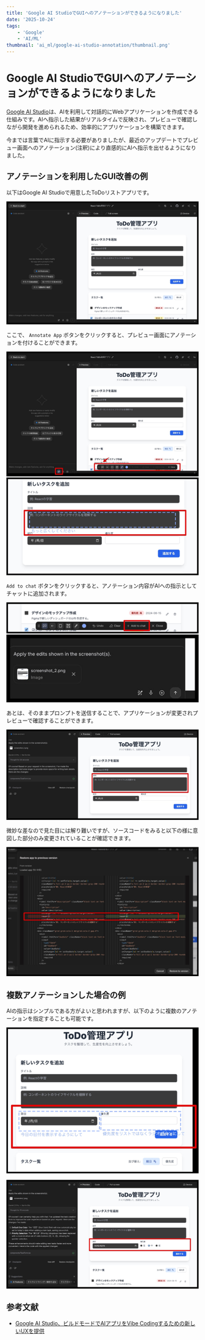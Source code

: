 ```yaml
---
title: 'Google AI StudioでGUIへのアノテーションができるようになりました'
date: '2025-10-24'
tags:
    - 'Google'
    - 'AI/ML'
thumbnail: 'ai_ml/google-ai-studio-annotation/thumbnail.png'
---
```


# Google AI StudioでGUIへのアノテーションができるようになりました

[Google AI Studio](https://aistudio.google.com/apps)は、AIを利用して対話的にWebアプリケーションを作成できる仕組みです。AIへ指示した結果がリアルタイムで反映され、プレビューで確認しながら開発を進められるため、効率的にアプリケーションを構築できます。

今までは言葉でAIに指示する必要がありましたが、最近のアップデートでプレビュー画面へのアノテーション(注釈)により直感的にAIへ指示を出せるようになりました。

## アノテーションを利用したGUI改善の例

以下はGoogle AI Studioで用意したToDoリストアプリです。

![](images/todo-app-before.jpg)

ここで、 `Annotate App` ボタンをクリックすると、プレビュー画面にアノテーションを付けることができます。

![](images/todo-app-annotate-1.jpg)
![](images/todo-app-annotate-2.jpg)

`Add to chat` ボタンをクリックすると、アノテーション内容がAIへの指示としてチャットに追加されます。

![](images/todo-app-annotate-3.jpg)
![](images/todo-app-annotate-4.jpg)

あとは、そのままプロンプトを送信することで、アプリケーションが変更されプレビューで確認することができます。

![](images/todo-app-annotate-5.jpg)

微妙な差なので見た目には解り難いですが、ソースコードをみると以下の様に意図した部分のみ変更されていることが確認できます。

![](images/todo-app-annotate-6.jpg)

## 複数アノテーションした場合の例

AIの指示はシンプルである方がよいと思われますが、以下のように複数のアノテーションを指定することも可能です。

![](images/todo-app-annotate-2-1.jpg)

![](images/todo-app-annotate-2-2.jpg)

## 参考文献

* [Google AI Studio⁠⁠、ビルドモードでAIアプリをVibe Codingするための新しいUXを提供](https://gihyo.jp/article/2025/10/vibe-coding-ai-app-using-google-ai-studio-build-mode)